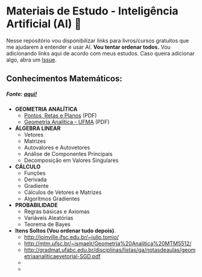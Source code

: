 # Materiais de Estudo - Inteligência Artificial (AI) :robot:
Nesse repositório vou disponibilizar links para livros/cursos gratuitos que me ajudarem à entender e usar AI. <b>Vou tentar ordenar todos.</b> Vou adicionando links aqui de acordo com meus estudos. Caso queira adicionar algo, abra um <a href="https://github.com/saulojoab/material-de-estudo-AI/issues">Issue</a>.

## Conhecimentos Matemáticos:
<h5>Fonte: <a href="https://towardsdatascience.com/mathematics-for-ai-all-the-essential-math-topics-you-need-ed1d9c910baf">aqui!</a></h5>

- <b>GEOMETRIA ANALÍTICA</b>
  - <a href="https://portaldosaber.obmep.org.br/uploads/msg/bpjqwe7waygwk.pdf">Pontos, Retas e Planos</a> (PDF)
  - <a href="http://www.mat.ufrgs.br/~portosil/geometria-analitica-ufma.pdf">Geometria Analítica - UFMA</a> (PDF)
- <b>ÁLGEBRA LINEAR</b>
  - Vetores
  - Matrizes
  - Autovalores e Autovetores
  - Análise de Componentes Principais
  - Decomposição em Valores Singulares
- <b>CÁLCULO</b>
  - Funções
  - Derivada
  - Gradiente
  - Cálculos de Vetores e Matrizes
  - Algoritmos Gradientes
- <b>PROBABILIDADE</b>
  - Regras básicas e Axiomas
  - Variáveis Aleatórias
  - Teorema de Bayes
- <b>Itens Soltos (Vou ordenar tudo depois)</b>.
  - <a href="http://joinville.ifsc.edu.br/~julio.tomio/">http://joinville.ifsc.edu.br/~julio.tomio/</a>
  - <a href="http://mtm.ufsc.br/~ismaelr/Geometria%20Analitica%20MTM5512/">http://mtm.ufsc.br/~ismaelr/Geometria%20Analitica%20MTM5512/</a>
  - <a href="http://gradmat.ufabc.edu.br/disciplinas/listas/ga/notasdeaulas/geometriaanaliticaevetorial-SGD.pdf">http://gradmat.ufabc.edu.br/disciplinas/listas/ga/notasdeaulas/geometriaanaliticaevetorial-SGD.pdf</a>
  - <a href="http://hostel.ufabc.edu.br/~daniel.miranda/livros/geometria-analitica/split/"></a>
  - <a href="http://hostel.ufabc.edu.br/~daniel.miranda/livros/geometria-analitica/split/"></a>
